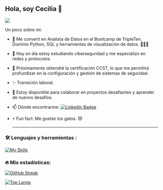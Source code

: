 ## Hola, soy Cecilia 👋

![](https://komarev.com/ghpvc/?username=CECILIAM14&color=blueviolet&style=flat-square)

<!--
**CECILIAM14/CECILIAM14** is a ✨ _special_ ✨ repository because its `README.md` (this file) appears on your GitHub profile. -->

Un poco sobre mi:

- 🔭 Me convertí en Analista de Datos en el Bootcamp de TripleTen. Dominio Python, SQL y herramientas de visualización de datos. 👩🏻‍💻
- 🌱 Hoy en día estoy estudiando ciberseguridad y me especializo en redes y protocolos.
- 🎈 Próximamente obtendré la certificación CCST, lo que me permitirá profundizar en la configuración y gestión de sistemas de seguridad.
- ✨ Transición laboral. 
- 👯 Estoy disponible para colaborar en proyectos desafiantes y aprender de nuevos desafíos.
- 📫 Dónde encontrarme: [![Linkedin Badge](https://img.shields.io/badge/-Cecilia-blue?style=flat&logo=Linkedin&logoColor=white)](https://www.linkedin.com/in/cecilia-moyaho/)
- ⚡ Fun fact: Me gustan los gatos. 😻

  ---

### :hammer_and_wrench: Lenguajes y herramientas :
<div id="header" align="left">

   [![My Skills](https://skillicons.dev/icons?i=py,discord,github,gmail,powershell,vscode,windows,html,anaconda)](https://skillicons.dev)

</div>

### :fire: Mis estadísticas:
[![GitHub Streak](http://github-readme-streak-stats.herokuapp.com?user=CECILIAM14&theme=dark&background=000000)](https://git.io/streak-stats)

[![Top Langs](https://github-readme-stats.vercel.app/api/top-langs/?username=CECILIAM14&layout=compact&theme=vision-friendly-dark)](https://github.com/anuraghazra/github-readme-stats)
